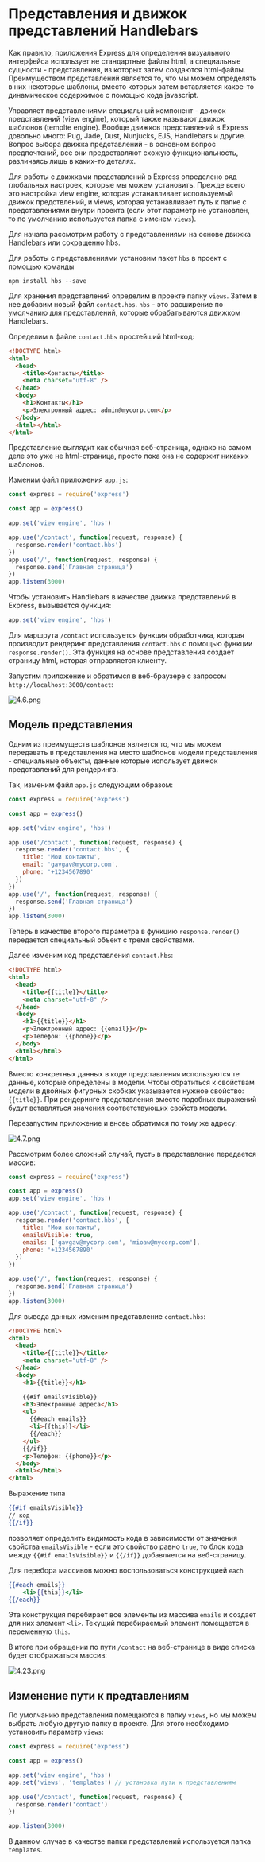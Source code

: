 # Представления и движок представлений Handlebars

Как правило, приложения Express для определения визуального интерфейса использует не стандартные файлы html, а специальные сущности - представления, из которых затем создаются html-файлы. Преимуществом представлений является то, что мы можем определять в них некоторые шаблоны, вместо которых затем вставляется какое-то динамическое содержимое с помощью кода javascript.

Управляет представлениями специальный компонент - движок представлений (view engine), который также называют движок шаблонов (templte engine). Вообще движков представлений в Express довольно много: Pug, Jade, Dust, Nunjucks, EJS, Handlebars и другие. Вопрос выбора движка представлений - в основном вопрос предпочтений, все они предоставляют схожую функциональность, различаясь лишь в каких-то деталях.

Для работы с движками представлений в Express определено ряд глобальных настроек, которые мы можем установить. Прежде всего это настройка view engine, которая устанавливает используемый движок предствлений, и views, которая устанавливает путь к папке с представлениями внутри проекта (если этот параметр не установлен, то по умолчанию используется папка с именем `views`).

Для начала рассмотрим работу с представлениями на основе движка [Handlebars](https://www.npmjs.com/package/hbs) или сокращенно hbs.

Для работы с представлениями установим пакет `hbs` в проект с помощью команды

```
npm install hbs --save
```

Для хранения представлений определим в проекте папку `views`. Затем в нее добавим новый файл `contact.hbs`. `hbs` - это расширение по умолчанию для представлений, которые обрабатываются движком Handlebars.

Определим в файле `contact.hbs` простейший html-код:

```html
<!DOCTYPE html>
<html>
  <head>
    <title>Контакты</title>
    <meta charset="utf-8" />
  </head>
  <body>
    <h1>Контакты</h1>
    <p>Электронный адрес: admin@mycorp.com</p>
  </body>
  <html></html>
</html>
```

Представление выглядит как обычная веб-страница, однако на самом деле это уже не html-страница, просто пока она не содержит никаких шаблонов.

Изменим файл приложения `app.js`:

```js
const express = require('express')

const app = express()

app.set('view engine', 'hbs')

app.use('/contact', function(request, response) {
  response.render('contact.hbs')
})
app.use('/', function(request, response) {
  response.send('Главная страница')
})
app.listen(3000)
```

Чтобы установить Handlebars в качестве движка представлений в Express, вызывается функция:

```js
app.set('view engine', 'hbs')
```

Для маршрута `/contact` используется функция обработчика, которая производит рендеринг представления `contact.hbs` с помощью функции `response.render()`. Эта функция на основе представления создает страницу html, которая отправляется клиенту.

Запустим приложение и обратимся в веб-браузере с запросом `http://localhost:3000/contact`:

![4.6.png](4.6.png)

## Модель представления

Одним из преимуществ шаблонов является то, что мы можем передавать в представления на место шаблонов модели представления - специальные объекты, данные которые использует движок представлений для рендеринга.

Так, изменим файл `app.js` следующим образом:

```js
const express = require('express')

const app = express()

app.set('view engine', 'hbs')

app.use('/contact', function(request, response) {
  response.render('contact.hbs', {
    title: 'Мои контакты',
    email: 'gavgav@mycorp.com',
    phone: '+1234567890'
  })
})
app.use('/', function(request, response) {
  response.send('Главная страница')
})
app.listen(3000)
```

Теперь в качестве второго параметра в функцию `response.render()` передается специальный объект с тремя свойствами.

Далее изменим код представления `contact.hbs`:

```html
<!DOCTYPE html>
<html>
  <head>
    <title>{{title}}</title>
    <meta charset="utf-8" />
  </head>
  <body>
    <h1>{{title}}</h1>
    <p>Электронный адрес: {{email}}</p>
    <p>Телефон: {{phone}}</p>
  </body>
  <html></html>
</html>
```

Вместо конкретных данных в коде представления используются те данные, которые определены в модели. Чтобы обратиться к свойствам модели в двойных фигурных скобках указывается нужное свойство: `{{title}}`. При рендеринге представления вместо подобных выражений будут вставляться значения соответствующих свойств модели.

Перезапустим приложение и вновь обратимся по тому же адресу:

![4.7.png](4.7.png)

Рассмотрим более сложный случай, пусть в представление передается массив:

```js
const express = require('express')

const app = express()
app.set('view engine', 'hbs')

app.use('/contact', function(request, response) {
  response.render('contact.hbs', {
    title: 'Мои контакты',
    emailsVisible: true,
    emails: ['gavgav@mycorp.com', 'mioaw@mycorp.com'],
    phone: '+1234567890'
  })
})

app.use('/', function(request, response) {
  response.send('Главная страница')
})
app.listen(3000)
```

Для вывода данных изменим представление `contact.hbs`:

```html
<!DOCTYPE html>
<html>
  <head>
    <title>{{title}}</title>
    <meta charset="utf-8" />
  </head>
  <body>
    <h1>{{title}}</h1>

    {{#if emailsVisible}}
    <h3>Электронные адреса</h3>
    <ul>
      {{#each emails}}
      <li>{{this}}</li>
      {{/each}}
    </ul>
    {{/if}}
    <p>Телефон: {{phone}}</p>
  </body>
  <html></html>
</html>
```

Выражение типа

```hbs
{{#if emailsVisible}}
// код
{{/if}}
```

позволяет определить видимость кода в зависимости от значения свойства `emailsVisible` - если это свойство равно `true`, то блок кода между `{{#if emailsVisible}}` и `{{/if}}` добавляется на веб-страницу.

Для перебора массивов можно воспользоваться конструкцией `each`

```hbs
{{#each emails}}
    <li>{{this}}</li>
{{/each}}
```

Эта конструкция перебирает все элементы из массива `emails` и создает для них элемент `<li>`. Текущий перебираемый элемент помещается в переменную `this`.

В итоге при обращении по пути `/contact` на веб-странице в виде списка будет отображаться массив:

![4.23.png](4.23.png)

## Изменение пути к предтавлениям

По умолчанию представления помещаются в папку `views`, но мы можем выбрать любую другую папку в проекте. Для этого необходимо установить параметр `views`:

```js
const express = require('express')

const app = express()

app.set('view engine', 'hbs')
app.set('views', 'templates') // установка пути к представлениям

app.use('/contact', function(request, response) {
  response.render('contact')
})

app.listen(3000)
```

В данном случае в качестве папки представлений используется папка `templates`.
